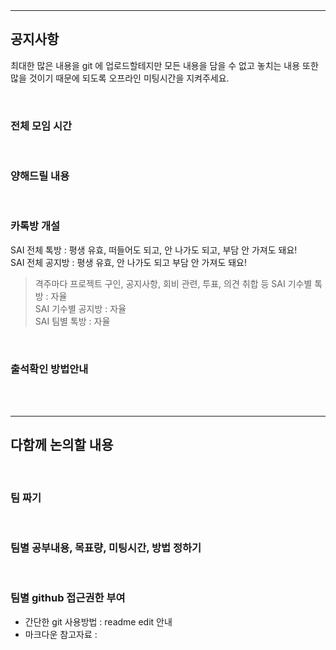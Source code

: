 


<br>
<br>
<hr>

## 공지사항

최대한 많은 내용을 git 에 업로드할테지만 모든 내용을 담을 수 없고 놓치는 내용 또한 많을 것이기 때문에 되도록 오프라인 미팅시간을 지켜주세요.

<br>

### 전체 모임 시간


<br>

### 양해드릴 내용


<br>

### 카톡방 개설

SAI 전체 톡방 : 평생 유효, 떠들어도 되고, 안 나가도 되고, 부담 안 가져도 돼요! <br>
SAI 전체 공지방 : 평생 유효, 안 나가도 되고 부담 안 가져도 돼요! <br>
> 격주마다 프로젝트 구인, 공지사항, 회비 관련, 투표, 의견 취합 등
SAI 기수별 톡방 : 자율 <br>
SAI 기수별 공지방 : 자율 <br>
SAI 팀별 톡방 : 자율 <br>

<br>

### 출석확인 방법안내

<br>
<br>
<hr>

## 다함께 논의할 내용

<br>

### 팀 짜기

<br>

### 팀별 공부내용, 목표량, 미팅시간, 방법 정하기

<br>

### 팀별 github 접근권한 부여

- 간단한 git 사용방법 : readme edit 안내
- 마크다운 참고자료 : 

<br>

